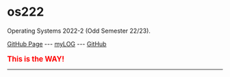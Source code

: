 # os222
Operating Systems 2022-2 (Odd Semester 22/23).

[GitHub Page](https://alfredooooooo.github.io/os222/) ---
[myLOG](TXT/mylog.txt) ---
[GitHub](https://github.com/Alfredooooooo/os222)
<br><br>
<span style="color:red; font-weight:bold; font-size:larger;">This is the WAY!</span>
<hr>
